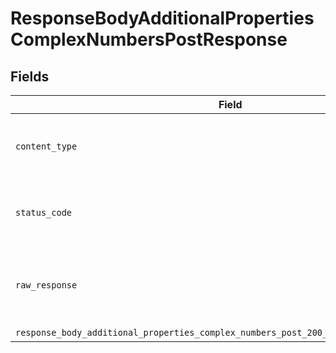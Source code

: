 # ResponseBodyAdditionalPropertiesComplexNumbersPostResponse


## Fields

| Field                                                                                                                                                                                            | Type                                                                                                                                                                                             | Required                                                                                                                                                                                         | Description                                                                                                                                                                                      |
| ------------------------------------------------------------------------------------------------------------------------------------------------------------------------------------------------ | ------------------------------------------------------------------------------------------------------------------------------------------------------------------------------------------------ | ------------------------------------------------------------------------------------------------------------------------------------------------------------------------------------------------ | ------------------------------------------------------------------------------------------------------------------------------------------------------------------------------------------------ |
| `content_type`                                                                                                                                                                                   | *Optional[str]*                                                                                                                                                                                  | :heavy_check_mark:                                                                                                                                                                               | HTTP response content type for this operation                                                                                                                                                    |
| `status_code`                                                                                                                                                                                    | *Optional[int]*                                                                                                                                                                                  | :heavy_check_mark:                                                                                                                                                                               | HTTP response status code for this operation                                                                                                                                                     |
| `raw_response`                                                                                                                                                                                   | [requests.Response](https://requests.readthedocs.io/en/latest/api/#requests.Response)                                                                                                            | :heavy_minus_sign:                                                                                                                                                                               | Raw HTTP response; suitable for custom response parsing                                                                                                                                          |
| `response_body_additional_properties_complex_numbers_post_200_application_json_object`                                                                                                           | [Optional[operations.ResponseBodyAdditionalPropertiesComplexNumbersPost200ApplicationJSON]](undefined/models/operations/responsebodyadditionalpropertiescomplexnumberspost200applicationjson.md) | :heavy_minus_sign:                                                                                                                                                                               | OK                                                                                                                                                                                               |